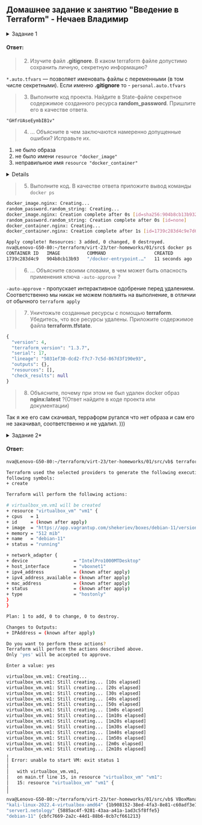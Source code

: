 ## Домашнее задание к занятию "Введение в Terraform" - Нечаев Владимир

<details>
<summary>Задание 1</summary>

> 1. Перейдите в каталог [**src**](https://github.com/netology-code/ter-homeworks/tree/main/01/src). 
  Скачайте все необходимые зависимости, использованные в проекте. 
> 2. Изучите файл **.gitignore**. В каком terraform файле допустимо сохранить личную, секретную информацию?
> 3. Выполните код проекта. Найдите  в State-файле секретное содержимое созданного ресурса **random_password**. Пришлите его в качестве ответа.
> 4. Раскомментируйте блок кода, примерно расположенный на строчках 29-42 файла **main.tf**.
> Выполните команду ```terraform -validate```. Объясните в чем заключаются намеренно допущенные ошибки? Исправьте их.
> 5. Выполните код. В качестве ответа приложите вывод команды ```docker ps```
> 6. Замените имя docker-контейнера в блоке кода на ```hello_world```, выполните команду ```terraform apply -auto-approve```.
> Объясните своими словами, в чем может быть опасность применения ключа  ```-auto-approve``` ? 
> 7. Уничтожьте созданные ресурсы с помощью **terraform**. Убедитесь, что все ресурсы удалены. Приложите содержимое файла **terraform.tfstate**. 
> 8. Объясните, почему при этом не был удален docker образ **nginx:latest** ?(Ответ найдите в коде проекта или документации)
  
  </details>

#### Ответ:

> 2. Изучите файл **.gitignore**. В каком terraform файле допустимо сохранить личную, секретную информацию?

`*.auto.tfvars` — позволяет именовать файлы с переменными (в том числе секретными). Если именно **.gitignore** то - `personal.auto.tfvars`

> 3. Выполните код проекта. Найдите  в State-файле секретное содержимое созданного ресурса **random_password**. Пришлите его в качестве ответа.

`"GHfrUAseEymbIB1v"`

> 4. ... Объясните в чем заключаются намеренно допущенные ошибки? Исправьте их.

1. не было образа
2. не было имени `resource "docker_image"`
3. неправильное имя `resource "docker_container"`

<details>

```bash
nva@Lenovo-G50-80:~/terraform/virt-23/ter-homeworks/01/src$ terraform validate
╷
│ Error: Missing name for resource
│ 
│   on main.tf line 24, in resource "docker_image":
│   24: resource "docker_image" {
│ 
│ All resource blocks must have 2 labels (type, name).
╵
╷
│ Error: Invalid resource name
│ 
│   on main.tf line 29, in resource "docker_container" "1nginx":
│   29: resource "docker_container" "1nginx" {
│ 
│ A name must start with a letter or underscore and may contain only letters, digits, underscores, and dashes.
╵
nva@Lenovo-G50-80:~/terraform/virt-23/ter-homeworks/01/src$ docker images
REPOSITORY                   TAG       IMAGE ID       CREATED         SIZE
vanechaev/elastic8_cntos_7   3.0.3     3e81978af46b   2 days ago      2.84GB
vanechaev/elastic8_centos7   0.1       41d0e6b972cd   2 days ago      2.64GB
vanechaev/elastic8_centos7   0.4       41d0e6b972cd   2 days ago      2.64GB
vanechaev/elastic8_centos7   0.3       fd4a732d8540   2 days ago      2.64GB
vanechaev/elastic8_centos7   0.2       7aeb1ec04658   2 days ago      2.64GB
vanechaev/elastic8_cntos_7   3.0.2     172a44df4943   2 days ago      2.84GB
vanechaev/elastic8_cntos_7   3.0.1     dfcb6272cc63   2 days ago      2.84GB
postgres                     13        6a3d8bd95dca   5 weeks ago     374MB
debian                       latest    5c8936e57a38   2 months ago    124MB
alpine                       3.14      dd53f409bf0b   7 months ago    5.61MB
hello-world                  latest    feb5d9fea6a5   18 months ago   13.3kB
centos                       7         eeb6ee3f44bd   18 months ago   204MB
nva@Lenovo-G50-80:~/terraform/virt-23/ter-homeworks/01/src$ docker pull nginx
Using default tag: latest
latest: Pulling from library/nginx
3f9582a2cbe7: Pull complete 
9a8c6f286718: Pull complete 
e81b85700bc2: Pull complete 
73ae4d451120: Pull complete 
6058e3569a68: Pull complete 
3a1b8f201356: Pull complete 
Digest: sha256:aa0afebbb3cfa473099a62c4b32e9b3fb73ed23f2a75a65ce1d4b4f55a5c2ef2
Status: Downloaded newer image for nginx:latest
docker.io/library/nginx:latest
nva@Lenovo-G50-80:~/terraform/virt-23/ter-homeworks/01/src$ terraform validate
╷
│ Error: Missing name for resource
│ 
│   on main.tf line 24, in resource "docker_image":
│   24: resource "docker_image" {
│ 
│ All resource blocks must have 2 labels (type, name).
╵
╷
│ Error: Invalid resource name
│ 
│   on main.tf line 29, in resource "docker_container" "1nginx":
│   29: resource "docker_container" "1nginx" {
│ 
│ A name must start with a letter or underscore and may contain only letters, digits, underscores, and dashes.
╵
nva@Lenovo-G50-80:~/terraform/virt-23/ter-homeworks/01/src$ terraform init
There are some problems with the configuration, described below.

The Terraform configuration must be valid before initialization so that
Terraform can determine which modules and providers need to be installed.
╷
│ Error: Missing name for resource
│ 
│ On main.tf line 24: All resource blocks must have 2 labels (type, name).
╵

nva@Lenovo-G50-80:~/terraform/virt-23/ter-homeworks/01/src$ docker images
REPOSITORY                   TAG       IMAGE ID       CREATED         SIZE
vanechaev/elastic8_cntos_7   3.0.3     3e81978af46b   2 days ago      2.84GB
vanechaev/elastic8_centos7   0.1       41d0e6b972cd   2 days ago      2.64GB
vanechaev/elastic8_centos7   0.4       41d0e6b972cd   2 days ago      2.64GB
vanechaev/elastic8_centos7   0.3       fd4a732d8540   2 days ago      2.64GB
vanechaev/elastic8_centos7   0.2       7aeb1ec04658   2 days ago      2.64GB
vanechaev/elastic8_cntos_7   3.0.2     172a44df4943   2 days ago      2.84GB
vanechaev/elastic8_cntos_7   3.0.1     dfcb6272cc63   2 days ago      2.84GB
nginx                        latest    904b8cb13b93   2 weeks ago     142MB
postgres                     13        6a3d8bd95dca   5 weeks ago     374MB
debian                       latest    5c8936e57a38   2 months ago    124MB
alpine                       3.14      dd53f409bf0b   7 months ago    5.61MB
hello-world                  latest    feb5d9fea6a5   18 months ago   13.3kB
centos                       7         eeb6ee3f44bd   18 months ago   204MB
nva@Lenovo-G50-80:~/terraform/virt-23/ter-homeworks/01/src$ ^C
nva@Lenovo-G50-80:~/terraform/virt-23/ter-homeworks/01/src$ terraform init
There are some problems with the configuration, described below.

The Terraform configuration must be valid before initialization so that
Terraform can determine which modules and providers need to be installed.
╷
│ Error: Invalid resource name
│
│   on main.tf line 29, in resource "docker_container" "1nginx":
│   29: resource "docker_container" "1nginx" {
│
│ A name must start with a letter or underscore and may contain only letters, digits, underscores, and dashes.
╵

nva@Lenovo-G50-80:~/terraform/virt-23/ter-homeworks/01/src$ terraform init

Initializing the backend...

Initializing provider plugins...
- Reusing previous version of kreuzwerker/docker from the dependency lock file
- Reusing previous version of hashicorp/random from the dependency lock file
- Using previously-installed kreuzwerker/docker v3.0.2
- Using previously-installed hashicorp/random v3.4.3

Terraform has been successfully initialized!

You may now begin working with Terraform. Try running "terraform plan" to see
any changes that are required for your infrastructure. All Terraform commands
should now work.

If you ever set or change modules or backend configuration for Terraform,
rerun this command to reinitialize your working directory. If you forget, other
commands will detect it and remind you to do so if necessary.
nva@Lenovo-G50-80:~/terraform/virt-23/ter-homeworks/01/src$ terraform validate
Success! The configuration is valid.
```

</details>
 
> 5. Выполните код. В качестве ответа приложите вывод команды ```docker ps```

```bash
docker_image.nginx: Creating...
random_password.random_string: Creating...
docker_image.nginx: Creation complete after 0s [id=sha256:904b8cb13b932e23230836850610fa45dce9eb0650d5618c2b1487c2a4f577b8nginx:latest]
random_password.random_string: Creation complete after 0s [id=none]
docker_container.nginx: Creating...
docker_container.nginx: Creation complete after 1s [id=1739c283d4c9e7d66eb14c8cb9446345a15d9cad109f6984d78d4e12bb860faa]

Apply complete! Resources: 3 added, 0 changed, 0 destroyed.
nva@Lenovo-G50-80:~/terraform/virt-23/ter-homeworks/01/src$ docker ps
CONTAINER ID   IMAGE          COMMAND                  CREATED          STATUS         PORTS                  NAMES
1739c283d4c9   904b8cb13b93   "/docker-entrypoint.…"   11 seconds ago   Up 9 seconds   0.0.0.0:8000->80/tcp   example_yJKvRrfEiyfkX5z2
```

> 6. ... Объясните своими словами, в чем может быть опасность применения ключа  ```-auto-approve``` ? 

`-auto-approve` - пропускает интерактивное одобрение перед удалением. Соответственно мы никак не можем повлиять на выполнение, в отличии от обычного `terraform apply`

> 7. Уничтожьте созданные ресурсы с помощью **terraform**. Убедитесь, что все ресурсы удалены. Приложите содержимое файла **terraform.tfstate**. 

```terraform
{
  "version": 4,
  "terraform_version": "1.3.7",
  "serial": 17,
  "lineage": "5031ef30-dcd2-f7c7-7c5d-867d3f190e93",
  "outputs": {},
  "resources": [],
  "check_results": null
}
```

> 8. Объясните, почему при этом не был удален docker образ **nginx:latest** ?(Ответ найдите в коде проекта или документации)

Так я же его сам скачивал, терраформ ругался что нет образа и сам его не закачивал, соответственно и не удалил. )))

<details>
<summary>Задание 2*</summary>
  
> 1. Изучите в документации provider [**Virtualbox**](https://registry.tfpla.net/providers/shekeriev/virtualbox/latest/docs/overview/index) от 
> shekeriev.
> 2. Создайте с его помощью любую виртуальную машину.
>
> В качестве ответа приложите plan для создаваемого ресурса.

  
  </details>

#### Ответ:

```bash
nva@Lenovo-G50-80:~/terraform/virt-23/ter-homeworks/01/src/vb$ terraform apply

Terraform used the selected providers to generate the following execution plan. Resource actions are indicated with the
following symbols:
+ create

Terraform will perform the following actions:

# virtualbox_vm.vm1 will be created
+ resource "virtualbox_vm" "vm1" {
+ cpus   = 1
+ id     = (known after apply)
+ image  = "https://app.vagrantup.com/shekeriev/boxes/debian-11/versions/0.2/providers/virtualbox.box"
+ memory = "512 mib"
+ name   = "debian-11"
+ status = "running"

+ network_adapter {
+ device                 = "IntelPro1000MTDesktop"
+ host_interface         = "vboxnet1"
+ ipv4_address           = (known after apply)
+ ipv4_address_available = (known after apply)
+ mac_address            = (known after apply)
+ status                 = (known after apply)
+ type                   = "hostonly"
}
}

Plan: 1 to add, 0 to change, 0 to destroy.

Changes to Outputs:
+ IPAddress = (known after apply)

Do you want to perform these actions?
Terraform will perform the actions described above.
Only 'yes' will be accepted to approve.

Enter a value: yes

virtualbox_vm.vm1: Creating...
virtualbox_vm.vm1: Still creating... [10s elapsed]
virtualbox_vm.vm1: Still creating... [20s elapsed]
virtualbox_vm.vm1: Still creating... [30s elapsed]
virtualbox_vm.vm1: Still creating... [40s elapsed]
virtualbox_vm.vm1: Still creating... [50s elapsed]
virtualbox_vm.vm1: Still creating... [1m0s elapsed]
virtualbox_vm.vm1: Still creating... [1m10s elapsed]
virtualbox_vm.vm1: Still creating... [1m20s elapsed]
virtualbox_vm.vm1: Still creating... [1m30s elapsed]
virtualbox_vm.vm1: Still creating... [1m40s elapsed]
virtualbox_vm.vm1: Still creating... [1m50s elapsed]
virtualbox_vm.vm1: Still creating... [2m0s elapsed]
virtualbox_vm.vm1: Still creating... [2m10s elapsed]
╷
│ Error: unable to start VM: exit status 1
│
│   with virtualbox_vm.vm1,
│   on main.tf line 15, in resource "virtualbox_vm" "vm1":
│   15: resource "virtualbox_vm" "vm1" {
│
╵
nva@Lenovo-G50-80:~/terraform/virt-23/ter-homeworks/01/src/vb$ VBoxManage list vms
"kali-linux-2022.4-virtualbox-amd64" {1b908152-38ed-4fa3-8e81-c60adf3e1102}
"server1.netology" {5885ac4f-9281-43aa-a41a-1ad3c5f8ffe5}
"debian-11" {cbfc7669-2a2c-44d1-88b6-8cb7cf661213}
```
